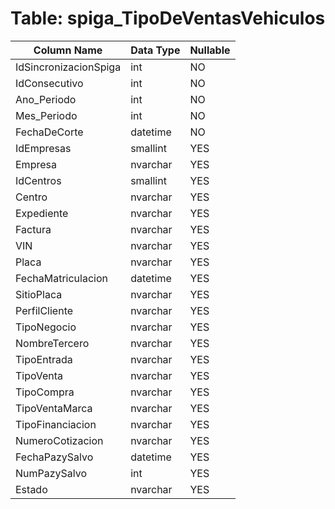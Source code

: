 # Table: spiga_TipoDeVentasVehiculos

| Column Name | Data Type | Nullable |
|-------------|-----------|----------|
| IdSincronizacionSpiga | int | NO |
| IdConsecutivo | int | NO |
| Ano_Periodo | int | NO |
| Mes_Periodo | int | NO |
| FechaDeCorte | datetime | NO |
| IdEmpresas | smallint | YES |
| Empresa | nvarchar | YES |
| IdCentros | smallint | YES |
| Centro | nvarchar | YES |
| Expediente | nvarchar | YES |
| Factura | nvarchar | YES |
| VIN | nvarchar | YES |
| Placa | nvarchar | YES |
| FechaMatriculacion | datetime | YES |
| SitioPlaca | nvarchar | YES |
| PerfilCliente | nvarchar | YES |
| TipoNegocio | nvarchar | YES |
| NombreTercero | nvarchar | YES |
| TipoEntrada | nvarchar | YES |
| TipoVenta | nvarchar | YES |
| TipoCompra | nvarchar | YES |
| TipoVentaMarca | nvarchar | YES |
| TipoFinanciacion | nvarchar | YES |
| NumeroCotizacion | nvarchar | YES |
| FechaPazySalvo | datetime | YES |
| NumPazySalvo | int | YES |
| Estado | nvarchar | YES |
